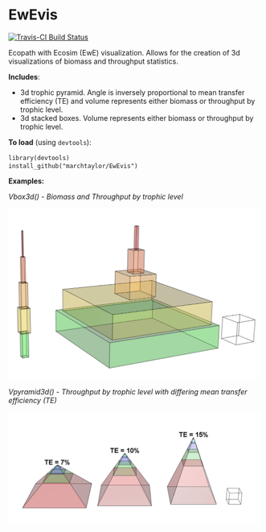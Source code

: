 EwEvis
=====

[![Travis-CI Build Status](https://travis-ci.org/marchtaylor/EwEvis.svg?branch=master)](https://travis-ci.org/marchtaylor/EwEvis)

Ecopath with Ecosim (EwE) visualization. Allows for the creation of 3d visualizations of biomass and throughput statistics. 

**Includes**:

* 3d trophic pyramid. Angle is inversely proportional to mean transfer efficiency (TE) and volume represents either biomass or throughput by trophic level.
* 3d stacked boxes. Volume represents either biomass or throughput by trophic level.


**To load** (using `devtools`):
```
library(devtools)
install_github("marchtaylor/EwEvis")
```


**Examples:**

*Vbox3d() - Biomass and Throughput by trophic level*

<img src="working/3dbox_Bs.png" width="500">


*Vpyramid3d() - Throughput by trophic level with differing mean transfer efficiency (TE)*

<img src="working/3dpyramid_Ts_TE.png" width="500">
